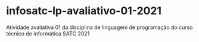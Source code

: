 # infosatc-lp-avaliativo-01-2021
Atividade avaliativa 01 da disciplina de linguagem de programação do curso técnico de informática SATC 2021
